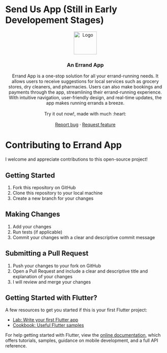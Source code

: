 # Send Us App (Still in Early Developement Stages)

<p align="center">
  <a href="https://flutter.io/">
    <img src="https://user-images.githubusercontent.com/89584431/215066394-fae98a50-75fb-48a6-95f3-d1f64e0e3147.png" alt="Logo" height=72>
  </a>

  <h3 align="center">An Errand App</h3>


  <p align="center">
  Errand App is a one-stop solution for all your errand-running needs. It allows users to receive suggestions for local services such as grocery stores, dry cleaners, and pharmacies. Users can also make bookings and payments through the app, streamlining their errand-running experience. With intuitive navigation, user-friendly design, and real-time updates, the app makes running errands a breeze.
    <br>
    <br>
    Try it out now!, made with much  :heart:
    <br>
    <br>
    <a href="https://github.com/DonGuillotine/errand-app/issues/new">Report bug</a>
    ·
    <a href="https://github.com/DonGuillotine/errand-app/issues/new">Request feature</a>
  </p>
</p>

# Contributing to Errand App

I welcome and appreciate contributions to this open-source project!

## Getting Started
1. Fork this repository on GitHub
2. Clone this repository to your local machine
3. Create a new branch for your changes

## Making Changes
1. Add your changes
2. Run tests (if applicable)
3. Commit your changes with a clear and descriptive commit message

## Submitting a Pull Request
1. Push your changes to your fork on GitHub
2. Open a Pull Request and include a clear and descriptive title and explanation of your changes
3. I will review and merge your changes


## Getting Started with Flutter?

A few resources to get you started if this is your first Flutter project:

- [Lab: Write your first Flutter app](https://flutter.dev/docs/get-started/codelab)
- [Cookbook: Useful Flutter samples](https://flutter.dev/docs/cookbook)

For help getting started with Flutter, view the
[online documentation](https://flutter.dev/docs), which offers tutorials,
samples, guidance on mobile development, and a full API reference.
